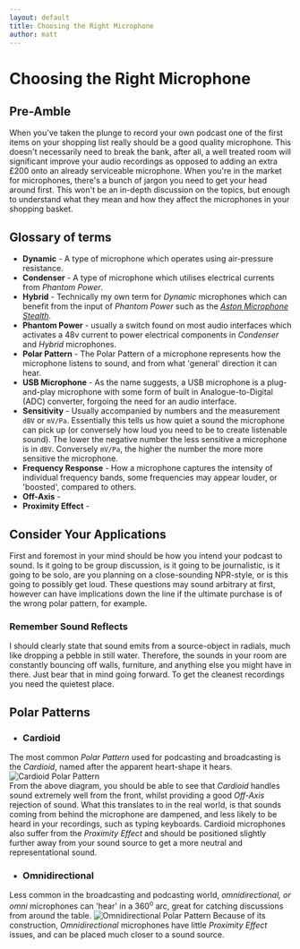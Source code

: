 ```yaml
---
layout: default
title: Choosing the Right Microphone
author: matt
---
```


# Choosing the Right Microphone
## Pre-Amble
When you've taken the plunge to record your own podcast one of the first items on your shopping list really should be a good quality microphone. This doesn't necessarily need to break the bank, after all, a well treated room will significant improve your audio recordings as opposed to adding an extra £200 onto an already serviceable microphone. When you're in the market for microphones, there's a bunch of jargon you need to get your head around first. This won't be an in-depth discussion on the topics, but enough to understand what they mean and how they affect the microphones in your shopping basket.

## Glossary of terms
* **Dynamic** - A type of microphone which operates using air-pressure resistance.
* **Condenser** - A type of microphone which utilises electrical currents from _Phantom Power_.
* **Hybrid** - Technically my own term for _Dynamic_ microphones which can benefit from the input of _Phantom Power_ such as the [_Aston Microphone Stealth_][f12df6e7].
* **Phantom Power** - usually a switch found on most audio interfaces which activates a 48v current to power electrical components in _Condenser_ and _Hybrid_ microphones.
* **Polar Pattern** - The Polar Pattern of a microphone represents how the microphone listens to sound, and from what 'general' direction it can hear.
* **USB Microphone** - As the name suggests, a USB microphone is a plug-and-play microphone with some form of built in Analogue-to-Digital (ADC) converter, forgoing the need for an audio interface.
* **Sensitivity** - Usually accompanied by numbers and the measurement `dBV` or `mV/Pa`. Essentially this tells us how quiet a sound the microphone can pick up (or conversely how loud you need to be to create listenable sound). The lower the negative number the less sensitive a microphone is in `dBV`. Conversely `mV/Pa`, the higher the number the more more sensitive the microphone.
* **Frequency Response** - How a microphone captures the intensity of individual frequency bands, some frequencies may appear louder, or 'boosted', compared to others.
* **Off-Axis** -
* **Proximity Effect** -

## Consider Your Applications
First and foremost in your mind should be how you intend your podcast to sound. Is it going to be group discussion, is it going to be journalistic, is it going to be solo, are you planning on a close-sounding NPR-style, or is this going to possibly get loud. These questions may sound arbitrary at first, however can have implications down the line if the ultimate purchase is of the wrong polar pattern, for example. <br>

### Remember Sound Reflects
I should clearly state that sound emits from a source-object in radials, much like dropping a pebble in still water. Therefore, the sounds in your room are constantly bouncing off walls, furniture, and anything else you might have in there. Just bear that in mind going forward. To get the cleanest recordings you need the quietest place.

## Polar Patterns
* ### Cardioid
The most common _Polar Pattern_ used for podcasting and broadcasting is the _Cardioid_, named after the apparent heart-shape it hears. <br>
![ Cardioid Polar Pattern](/images/2020/04/polarPatternCardioid.png) <br>
From the above diagram, you should be able to see that _Cardioid_ handles sound extremely well from the front, whilst providing a good _Off-Axis_ rejection of sound. What this translates to in the real world, is that sounds coming from behind the microphone are dampened, and less likely to be heard in your recordings, such as typing keyboards. Cardioid microphones also suffer from the _Proximity Effect_ and should be positioned slightly further away from your sound source to get a more neutral and representational sound.

* ### Omnidirectional
Less common in the broadcasting and podcasting world, _omnidirectional, or omni_ microphones can 'hear' in a 360<sup>o</sup> arc, great for catching discussions from around the table.
![Omnidirectional Polar Pattern](/images/2020/04/polarPatternOmni.png)
 Because of its construction, _Omnidirectional_ microphones have little _Proximity Effect_ issues, and can be placed much closer to a sound source.

  [f12df6e7]: https://www.astonmics.com/EN/product/Mics/Stealth "Aston Microphone Stealth"

